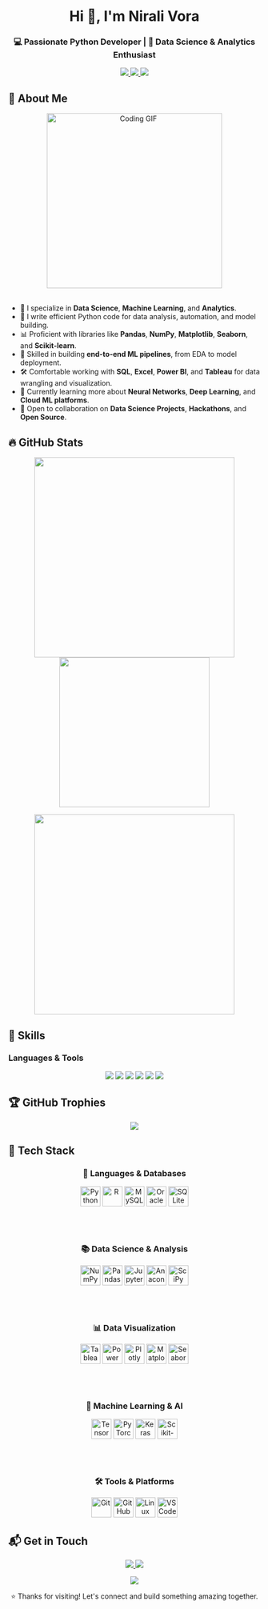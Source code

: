 <h1 align="center">Hi 👋, I'm Nirali Vora</h1>
<h3 align="center">💻 Passionate Python Developer | 🎯 Data Science & Analytics Enthusiast</h3>

<p align="center">
  <a href="https://github.com/nirali-vora" target="_blank">
    <img src="https://img.shields.io/badge/GitHub-nirali--vora-181717?style=flat&logo=github" />
  </a>
  <a href="https://www.linkedin.com/in/nirali-vora/" target="_blank">
    <img src="https://img.shields.io/badge/LinkedIn-nirali--vora-0A66C2?style=flat&logo=linkedin&logoColor=white" />
  </a>
  <a href="mailto:nirali.vora@gmail.com" target="_blank">
    <img src="https://img.shields.io/badge/Email-nirali.vora@gmail.com-D14836?style=flat&logo=gmail&logoColor=white" />
  </a>
</p>

## 🚀 About Me

<div align="center">
  <img src="https://media.giphy.com/media/qgQUggAC3Pfv687qPC/giphy.gif" width="350" alt="Coding GIF" />
</div>

<br/>

- 🧪 I specialize in **Data Science**, **Machine Learning**, and **Analytics**.
- 🐍 I write efficient Python code for data analysis, automation, and model building.
- 📊 Proficient with libraries like **Pandas**, **NumPy**, **Matplotlib**, **Seaborn**, and **Scikit-learn**.
- 🧠 Skilled in building **end-to-end ML pipelines**, from EDA to model deployment.
- 🛠️ Comfortable working with **SQL**, **Excel**, **Power BI**, and **Tableau** for data wrangling and visualization.
- 🌱 Currently learning more about **Neural Networks**, **Deep Learning**, and **Cloud ML platforms**.
- 🤝 Open to collaboration on **Data Science Projects**, **Hackathons**, and **Open Source**.


## 🔥 GitHub Stats

<p align="center">
  <img src="https://github-readme-stats.vercel.app/api?username=nirali-vora&show_icons=true&theme=radical&count_private=true" width="400" />
  <img src="https://github-readme-stats.vercel.app/api/top-langs/?username=nirali-vora&layout=compact&theme=radical" width="300" />
</p>

<p align="center">
  <img src="https://streak-stats.demolab.com/?user=nirali-vora&theme=radical" width="400"/>
</p>


## 🧠 Skills

### Languages & Tools
<div align="center">
  <img src="https://img.shields.io/badge/Python-3776AB?style=for-the-badge&logo=python&logoColor=white" />
  <img src="https://img.shields.io/badge/SQL-336791?style=for-the-badge&logo=postgresql&logoColor=white" />
  <img src="https://img.shields.io/badge/Excel-217346?style=for-the-badge&logo=microsoft-excel&logoColor=white" />
  <img src="https://img.shields.io/badge/Jupyter-F37626?style=for-the-badge&logo=jupyter&logoColor=white" />
  <img src="https://img.shields.io/badge/Google_Colab-F9AB00?style=for-the-badge&logo=googlecolab&logoColor=white" />
  <img src="https://img.shields.io/badge/Git-F05032?style=for-the-badge&logo=git&logoColor=white" />
</div>


## 🏆 GitHub Trophies

<p align="center">
  <img src="https://github-profile-trophy.vercel.app/?username=nirali-vora&theme=radical&column=7&margin-w=5&margin-h=5" />
</p>


## 💼 Tech Stack

<div align="center">

### 🧠 Languages & Databases  
<img src="https://cdn.jsdelivr.net/gh/devicons/devicon/icons/python/python-original.svg" height="40" title="Python" />
<img src="https://cdn.jsdelivr.net/gh/devicons/devicon/icons/r/r-original.svg" height="40" title="R" />
<img src="https://cdn.jsdelivr.net/gh/devicons/devicon/icons/mysql/mysql-original.svg" height="40" title="MySQL" />
<img src="https://cdn.jsdelivr.net/gh/devicons/devicon/icons/oracle/oracle-original.svg" height="40" title="Oracle" />
<img src="https://cdn.jsdelivr.net/gh/devicons/devicon/icons/sqlite/sqlite-original.svg" height="40" title="SQLite" />

<br/><br/>

### 📚 Data Science & Analysis  
<img src="https://cdn.jsdelivr.net/gh/devicons/devicon/icons/numpy/numpy-original.svg" height="40" title="NumPy" />
<img src="https://cdn.jsdelivr.net/gh/devicons/devicon/icons/pandas/pandas-original.svg" height="40" title="Pandas" />
<img src="https://cdn.jsdelivr.net/gh/devicons/devicon/icons/jupyter/jupyter-original.svg" height="40" title="Jupyter Notebook" />
<img src="https://cdn.jsdelivr.net/gh/devicons/devicon/icons/anaconda/anaconda-original.svg" height="40" title="Anaconda" />
<img src="https://cdn.jsdelivr.net/gh/devicons/devicon/icons/scipy/scipy-original.svg" height="40" title="SciPy" />

<br/><br/>

### 📊 Data Visualization  
<img src="https://cdn.jsdelivr.net/gh/devicons/devicon/icons/tableau/tableau-original.svg" height="40" title="Tableau" />
<img src="https://cdn.jsdelivr.net/gh/devicons/devicon/icons/powerbi/powerbi-original.svg" height="40" title="Power BI" />
<img src="https://cdn.jsdelivr.net/gh/devicons/devicon/icons/plotly/plotly-original.svg" height="40" title="Plotly" />
<img src="https://upload.wikimedia.org/wikipedia/commons/8/84/Matplotlib_icon.svg" height="40" title="Matplotlib" />
<img src="https://upload.wikimedia.org/wikipedia/commons/thumb/a/a4/Seaborn_logo.svg/320px-Seaborn_logo.svg.png" height="40" title="Seaborn" />

<br/><br/>

### 🤖 Machine Learning & AI  
<img src="https://cdn.jsdelivr.net/gh/devicons/devicon/icons/tensorflow/tensorflow-original.svg" height="40" title="TensorFlow" />
<img src="https://cdn.jsdelivr.net/gh/devicons/devicon/icons/pytorch/pytorch-original.svg" height="40" title="PyTorch" />
<img src="https://cdn.jsdelivr.net/gh/devicons/devicon/icons/keras/keras-original.svg" height="40" title="Keras" />
<img src="https://cdn.jsdelivr.net/gh/devicons/devicon/icons/scikit-learn/scikit-learn-original.svg" height="40" title="Scikit-learn" />

<br/><br/>

### 🛠️ Tools & Platforms  
<img src="https://cdn.jsdelivr.net/gh/devicons/devicon/icons/git/git-original.svg" height="40" title="Git" />
<img src="https://cdn.jsdelivr.net/gh/devicons/devicon/icons/github/github-original.svg" height="40" title="GitHub" />
<img src="https://cdn.jsdelivr.net/gh/devicons/devicon/icons/linux/linux-original.svg" height="40" title="Linux" />
<img src="https://cdn.jsdelivr.net/gh/devicons/devicon/icons/vscode/vscode-original.svg" height="40" title="VS Code" />

</div>

## 📬 Get in Touch

<p align="center">
  <a href="https://www.linkedin.com/in/nirali-vora/">
    <img src="https://img.shields.io/badge/LinkedIn-Connect-blue?style=for-the-badge&logo=linkedin" />
  </a>
  <a href="mailto:nirali.vora@gmail.com">
    <img src="https://img.shields.io/badge/Email-Contact-red?style=for-the-badge&logo=gmail" />
  </a>
</p>

<p align="center">
  <img src="https://komarev.com/ghpvc/?username=nirali-vora&label=Profile%20views&color=dc143c&style=flat" />
</p>

<p align="center">
  ⭐️ Thanks for visiting! Let's connect and build something amazing together.
</p>
